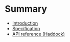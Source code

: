 # Summary

- [Introduction](introduction.md)
- [Specification](specification.md)
- [API reference (Haddock)](haddock.md)
